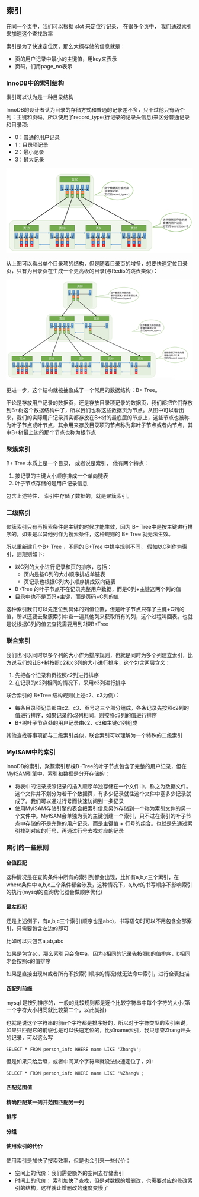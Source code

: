 ## 索引

在同一个页中，我们可以根据 slot 来定位行记录， 在很多个页中， 我们通过索引来加速这个查找效率

索引是为了快速定位页，那么大概存储的信息就是：
- 页的用户记录中最小的主键值，用key来表示
- 页码，们用page_no表示


### InnoDB中的索引结构

索引可以认为是一种目录结构

InnoDB的设计者认为目录的存储方式和普通的记录差不多，只不过他只有两个列：主键和页码。所以使用了record_type(行记录的记录头信息)来区分普通记录和目录项:

- 0：普通的用户记录
- 1：目录项记录
- 2：最小记录
- 3：最大记录

![](../../images/mysql/innodb-index-struct.png)

从上图可以看出单个目录项的结构，但是随着目录页的增多，想要快速定位目录页，只有为目录页在生成一个更高级的目录(与Redis的跳表类似)：

![](../../images/mysql/page-directory-multi.png)

更进一步，这个结构就被抽象成了一个常用的数据结构：B+ Tree。

不论是存放用户记录的数据页，还是存放目录项记录的数据页，我们都把它们存放到B+树这个数据结构中了，所以我们也称这些数据页为节点。从图中可以看出来，我们的实际用户记录其实都存放在B+树的最底层的节点上，这些节点也被称为叶子节点或叶节点，其余用来存放目录项的节点称为非叶子节点或者内节点，其中B+树最上边的那个节点也称为根节点

### 聚簇索引

B+ Tree 本质上是一个目录， 或者说是索引， 他有两个特点：
1. 按记录的主键大小顺序排成一个单向链表
2. 叶子节点存储的是用户记录信息

包含上述特性， 索引中存储了数据的，就是聚簇索引。


### 二级索引

聚簇索引只有再搜索条件是主键的时候才能生效，因为 B+ Tree中是按主键进行排序的，如果是以其他列作为搜索条件，这种规则的 B+ Tree 就无法生效。

所以重新建几个B+ Tree ，不同的 B+Tree 中排序规则不同， 假如以C列作为索引，则规则如下:
- 以C列的大小进行记录和页的排序，包括：
    - 页内是按C列的大小顺序排成单链表
    - 页记录也根据C列大小顺序排成双向链表
- B+Tree 的叶子节点不在记录完整用户数据，而是C列+主键这两个列的值
- 目录中也不是页码+主键，而是页码+C列的值

这种索引我们可以先定位到具体的列值位置，但是叶子节点只存了主键+C列的值，所以还要去聚簇索引中查一遍其他列来获取所有的列，这个过程叫回表。也就是说根据C列的值去查找需要用到2棵B+Tree
    
### 联合索引

我们也可以同时以多个列的大小作为排序规则，也就是同时为多个列建立索引，比方说我们想让B+树按照c2和c3列的大小进行排序，这个包含两层含义：
1. 先把各个记录和页按照c2列进行排序
2. 在记录的c2列相同的情况下，采用c3列进行排序

联合索引的 B+Tree 结构规则(上述c2、c3为例)：
- 每条目录项记录都由c2、c3、页号这三个部分组成，各条记录先按照c2列的值进行排序，如果记录的c2列相同，则按照c3列的值进行排序
- B+树叶子节点处的用户记录由c2、c3和主键c1列组成

其他查找等事项都与二级索引类似，联合索引可以理解为一个特殊的二级索引

### MyISAM中的索引

InnoDB的索引，聚簇索引那棵B+Tree的叶子节点包含了完整的用户记录，但在MyISAM引擎中，索引和数据是分开存储的：
- 将表中的记录按照记录的插入顺序单独存储在一个文件中，称之为数据文件。这个文件并不划分为若干个数据页，有多少记录就往这个文件中塞多少记录就成了。我们可以通过行号而快速访问到一条记录
- 使用MyISAM存储引擎的表会把索引信息另外存储到一个称为索引文件的另一个文件中。MyISAM会单独为表的主键创建一个索引，只不过在索引的叶子节点中存储的不是完整的用户记录，而是主键值 + 行号的组合。也就是先通过索引找到对应的行号，再通过行号去找对应的记录

### 索引的一些原则

#### 全值匹配

这种情况是在查询条件中所有的索引列都会出现，比如有a,b,c三个索引，在where条件中 a,b,c三个条件都会涉及，这种情况下，a,b,c的书写顺序不影响索引的执行(mysql的查询优化器会做顺序优化)

#### 最左匹配

还是上述例子，有a,b,c三个索引(顺序也是abc)，书写语句时可以不用包含全部索引，只需要包含左边的即可

比如可以只包含a,ab,abc

如果是包含ac，那么索引只会命中a，因为a相同的记录先按照b的值排序，b相同才会按照c的值排序

如果是直接出现b(或者所有不按索引顺序的情况)就无法命中索引，进行全表扫描

#### 匹配列前缀

mysql 是按列排序的，一般的比较规则都是逐个比较字符串中每个字符的大小(第一个字符大小相同就比较第二个，以此类推)

也就是说这个字符串的前n个字符都是排序好的，所以对于字符类型的索引来说，如果只匹配它的前缀也是可以快速定位的，比如name索引，我只想查Zhang开头的记录，可以这么写
```
SELECT * FROM person_info WHERE name LIKE 'Zhang%';
```

但是如果只给后缀，或者中间某个字符串就没法快速定位了，如:
```
SELECT * FROM person_info WHERE name LIKE '%Zhang%';
```

#### 匹配范围值

#### 精确匹配某一列并范围匹配另一列

#### 排序

#### 分组

#### 使用索引的代价

使用索引是加快了搜索效率，但是也会引来一些代价：

- 空间上的代价：我们需要额外的空间去存储索引
- 时间上的代价： 索引加快了查找，但是对数据的增删改，也需要对应的修改索引的结构，这样就让增删改的速度变慢了
